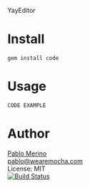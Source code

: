 YayEditor

Install
=======

    gem install code

Usage
=====

    CODE EXAMPLE

Author
======
[Pablo Merino](http://pmerino.me)<br/>
pablo@wearemocha.com<br/>
License: MIT<br/>
[![Build Status](https://travis-ci.org/pablo-merino/code.png)](https://travis-ci.org/pablo-merino/code)
